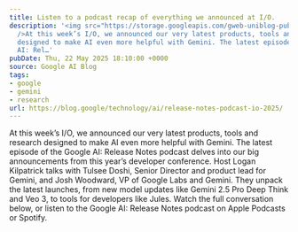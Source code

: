 ```yaml
---
title: Listen to a podcast recap of everything we announced at I/O.
description: '<img src="https://storage.googleapis.com/gweb-uniblog-publish-prod/images/Release_Notes_Podcast_YouTube_T.max-600x600.format-webp.webp"
  />At this week’s I/O, we announced our very latest products, tools and research
  designed to make AI even more helpful with Gemini. The latest episode of the Google
  AI: Rel…'
pubDate: Thu, 22 May 2025 18:10:00 +0000
source: Google AI Blog
tags:
- google
- gemini
- research
url: https://blog.google/technology/ai/release-notes-podcast-io-2025/
---
```


At this week’s I/O, we announced our very latest products, tools and research designed to make AI even more helpful with Gemini. The latest episode of the Google AI: Release Notes podcast delves into our big announcements from this year’s developer conference.
Host Logan Kilpatrick talks with Tulsee Doshi, Senior Director and product lead for Gemini, and Josh Woodward, VP of Google Labs and Gemini. They unpack the latest launches, from new model updates like Gemini 2.5 Pro Deep Think and Veo 3, to tools for developers like Jules.
Watch the full conversation below, or listen to the Google AI: Release Notes podcast on Apple Podcasts or Spotify.